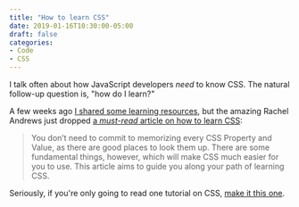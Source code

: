 ```yaml
---
title: "How to learn CSS"
date: 2019-01-16T10:30:00-05:00
draft: false
categories:
- Code
- CSS
---
```


I talk often about how JavaScript developers *need* to know CSS. The natural follow-up question is, "how do I learn?"

A few weeks ago [I shared some learning resources](/learning-css/), but the amazing Rachel Andrews just dropped [a *must-read* article on how to learn CSS](https://www.smashingmagazine.com/2019/01/how-to-learn-css/):

> You don’t need to commit to memorizing every CSS Property and Value, as there are good places to look them up. There are some fundamental things, however, which will make CSS much easier for you to use. This article aims to guide you along your path of learning CSS.

Seriously, if you're only going to read one tutorial on CSS, [make it this one](https://www.smashingmagazine.com/2019/01/how-to-learn-css/).